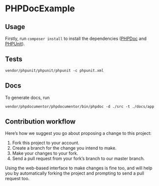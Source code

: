 # PHPDocExample

## Usage

Firstly, run ``composer install`` to install the dependencies ([PHPDoc](https://www.phpdoc.org/) and [PHPUnit](https://phpunit.de/)).

## Tests

``
vendor/phpunit/phpunit/phpunit -c phpunit.xml
``

## Docs

To generate docs, run

``
vendor/phpdocumentor/phpdocumentor/bin/phpdoc -d ./src -t ./docs/app
``

## Contribution workflow

Here’s how we suggest you go about proposing a change to this project:

1. Fork this project to your account.
2. Create a branch for the change you intend to make.
3. Make your changes to your fork.
4. Send a pull request from your fork’s branch to our master branch.

Using the web-based interface to make changes is fine too, and will help you by automatically forking the project and prompting to send a pull request too.
